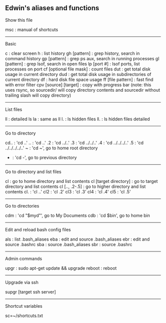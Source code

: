 Edwin's aliases and functions
--------------------------------------
Show this file

msc : manual of shortcuts

--------------------------------------
Basic

c : clear screen
h : list history
gh [pattern] : grep history, search in command history
gp [pattern] : grep ps aux, search in running processes
gl [pattern] : grep lsof, search in open files
lp [port #] : lsof ports, list processes on port
cf [optional file mask] : count files
dut : get total disk usage in current directory
dud : get total disk usage in subdirectories of current directory
df : hard disk file space usage
ff [file pattern] : fast find with error filter
cpv [source] [target] : copy with progress bar
(note: this uses rsync, so sourcedir/ will copy directory contents and sourcedir without trailing slash will copy directory)

--------------------------------------
List files

ll : detailed ls
la : same as ll
l. : ls hidden files
ll. : ls hidden files detailed

--------------------------------------
Go to directory 

cd.. : 'cd ..'
.. : 'cd ..'
.2 : 'cd ../..'
.3 : 'cd ../../..'
.4 : 'cd ../../../..'
.5 : 'cd ../../../../..'
~ : 'cd ~', go to home root directory
- : 'cd -', go to previous directory

--------------------------------------
Go to directory and list files

cl : go to home directory and list contents
cl [target directory] : go to target directory and list contents
cl [.., .2-.5] : go to higher directory and list contents
cl. : 'cl ..'
cl2 : 'cl .2'
cl3 : 'cl .3'
cl4 : 'cl .4'
cl5 : 'cl .5'

--------------------------------------
Go to directories

cdm : 'cd "$myd"', go to My Documents
cdb : 'cd $bin', go to home bin

--------------------------------------
Edit and reload bash config files

als : list .bash_aliases
eba : edit and source .bash_aliases
ebr : edit and source .bashrc
sba : source .bash_aliases
sbr : source .bashrc

--------------------------------------
Admin commands

upgr : sudo apt-get update && upgrade
reboot : reboot

--------------------------------------
Upgrade via ssh

supgr [target ssh server]

--------------------------------------

Shortcut variables

sc=~/shortcuts.txt


